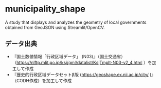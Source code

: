 # municipality_shape
A study that displays and analyzes the geometry of local governments obtained from GeoJSON using Streamlit/OpenCV.

## データ出典
- 『国土数値情報「⾏政区域データ」 (N03)』（国土交通省）（https://nlftp.mlit.go.jp/ksj/gml/datalist/KsjTmplt-N03-v2_4.html ）を加工して作成
- 『歴史的行政区域データセットβ版 (https://geoshape.ex.nii.ac.jp/city/ )』（CODH作成）を加工して作成
